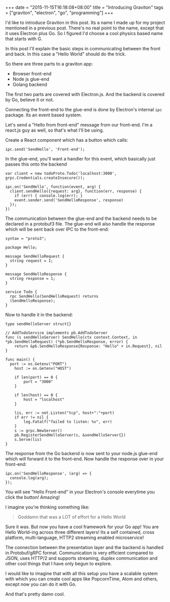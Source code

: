 +++
date = "2015-11-15T16:18:08+08:00"
title = "Introducing Graviton"
tags = ["graviton", "electron", "go", "programming"]
+++

I'd like to introduce Graviton in this post. Its a name I made up for my project mentioned in a previous post. There's no real point to the name, except that it uses Electron plus Go. So I figured I'd choose a cool physics based name that starts with G.

In this post I'll explain the basic steps in communicating between the front and back. In this case a "Hello World" should do the trick.

So there are three parts to a graviton app:

- Browser front-end
- Node js glue-end
- Golang backend

The first two parts are covered with Electron.js. And the backend is covered by Go, believe it or not.

Connecting the front-end to the glue-end is done by Electron's internal `ipc` package. Its an event based system.

Let's send a "Hello from front-end" message from our front-end. I'm a react.js guy as well, so that's what I'll be using.

Create a React component which has a button which calls:

```
ipc.send('SendHello', 'Front-end');
```

In the glue-end, you'll want a handler for this event, which basically just passes this onto the backend

```
var client = new todoProto.Todo('localhost:3000', grpc.Credentials.createInsecure());

ipc.on('SendHello', function(event, arg) {
  client.sendHello({request: arg}, function(err, response) {
    if (err) { console.log(err); }
    event.sender.send('SendHelloResponse', response)
  });
})
```

The communication between the glue-end and the backend needs to be declared in a protobuf3 file. The glue-end will also handle the response which will be sent back over IPC to the front-end:

```
syntax = "proto3";

package Hello;

message SendHelloRequest {
  string request = 1;
}

message SendHelloResponse {
  string response = 1;
}

service Todo {
  rpc SendHello(SendHelloRequest) returns
  (SendHelloResponse);
}
```

Now to handle it in the backend:
```
type sendHelloServer struct{}

// AddTodoService implements pb.AddTodoServer
func (s sendHelloServer) SendHello(ctx context.Context, in *pb.SendHelloRequest) (*pb.SendHelloResponse, error) {
	return &pb.SendHelloResponse{Response: "Hello" + in.Request}, nil
}

func main() {
  port := os.Getenv("PORT")
	host := os.Getenv("HOST")

	if len(port) == 0 {
		port = "3000"
	}

	if len(host) == 0 {
		host = "localhost"
	}

	lis, err := net.Listen("tcp", host+":"+port)
	if err != nil {
		log.Fatalf("failed to listen: %v", err)
	}
	s := grpc.NewServer()
	pb.RegisterSendHelloServer(s, &sendHelloServer{})
	s.Serve(lis)
}
```

The response from the Go backend is now sent to your node.js glue-end which will forward it to the front-end. Now handle the response over in your front-end:

```
ipc.on('SendHelloResponse', (arg) => {
  console.log(arg);
});

```

You will see "Hello Front-end" in your Electron's console everytime you click the button! Amazing!

I imagine you're thinking something like:

> Goddamn that was a LOT of effort for a Hello World

Sure it was. But now you have a cool framework for your Go app! You are Hello World-ing across three different layers! Its a self contained, cross platform, multi-language, HTTP2 streaming enabled microservice!

The connection between the presentation layer and the backend is handled in Protobuf/gRPC format. Communication is very efficient compared to JSON, uses HTTP/2 and supports streaming, duplex communication and other cool things that I have only begun to explore.

I would like to imagine that with all this setup you have a scalable system with which you can create cool apps like PopcornTime, Atom and others, except now you can do it with Go.

And that's pretty damn cool.
